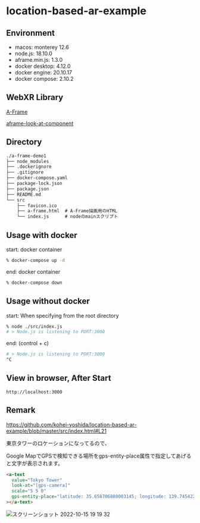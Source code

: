 # location-based-ar-example

## Environment

- macos: monterey 12.6
- node.js: 18.10.0
- aframe.min.js: 1.3.0
- docker desktop: 4.12.0
- docker engine: 20.10.17
- docker compose: 2.10.2

## WebXR Library

[A-Frame](https://aframe.io/)

[aframe-look-at-component](https://github.com/matrix-org/aframe-look-at-component)

## Directory

```txt
./a-frame-demo1
├── node_modules
├── .dockerignore
├── .gitignore
├── docker-compose.yaml
├── package-lock.json
├── package.json
├── README.md
└── src
    ├── favicon.ico
    ├── a-frame.html  # A-Frame描画用のHTML
    └── index.js      # nodeのmainスクリプト
```

## Usage with docker

start: docker container

```bash
% docker-compose up -d
```

end: docker container

```bash
% docker-compose down
```

## Usage without docker

start: When specifying from the root directory

```bash
% node ./src/index.js 
# > Node.js is listening to PORT:3000
```

end: (control + c)

```bash
# > Node.js is listening to PORT:3000
^C
```

## View in browser, After Start

```blowser
http://localhost:3000
```

## Remark

https://github.com/kohei-yoshida/location-based-ar-example/blob/master/src/index.html#L21

東京タワーのロケーションになってるので、

Google MapでGPSで検知できる場所をgps-entity-place属性で指定してあげると文字が表示されます。

```html
<a-text
  value="Tokyo Tower"
  look-at="[gps-camera]"
  scale="5 5 0"
  gps-entity-place="latitude: 35.658706880003145; longitude: 139.74542216936783;"
></a-text>
```

![スクリーンショット 2022-10-15 19 19 32](https://user-images.githubusercontent.com/43778602/195981420-f8e65e6a-9052-4ecf-ba16-0458c16fd0b7.png)
